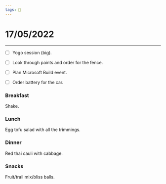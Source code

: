```yaml
---
tags: 📆
---
```


# 17/05/2022
---

- [ ] Yogo session (big).
- [ ] Look through paints and order for the fence.
- [ ] Plan Microsoft Build event.
- [ ] Order battery for the car.


### Breakfast

Shake.


### Lunch

Egg tofu salad with all the trimmings.


### Dinner

Red thai cauli with cabbage.


### Snacks

Fruit/trail mix/bliss balls.



